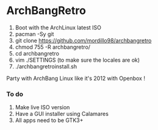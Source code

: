 # ArchBangRetro

1.  Boot with the ArchLinux latest ISO
2.  pacman -Sy git
3.  git clone https://github.com/mordillo98/archbangretro
4.  chmod 755 -R archbangretro/
5.  cd archbangretro
6.  vim ./SETTINGS  (to make sure the locales are ok)
7.  ./archbangretroinstall.sh

Party with ArchBang Linux like it's 2012 with Openbox !


### To do
1. Make live ISO version
2. Have a GUI installer using Calamares
3. All apps need to be GTK3+
